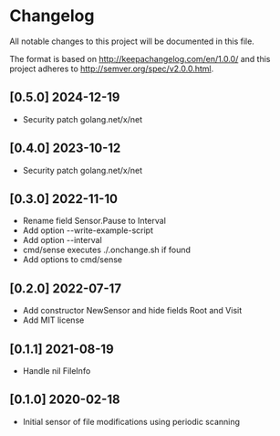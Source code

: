 # Changelog
All notable changes to this project will be documented in this file.

The format is based on http://keepachangelog.com/en/1.0.0/
and this project adheres to http://semver.org/spec/v2.0.0.html.

## [0.5.0] 2024-12-19

- Security patch golang.net/x/net

## [0.4.0] 2023-10-12

- Security patch golang.net/x/net

## [0.3.0] 2022-11-10

- Rename field Sensor.Pause to Interval
- Add option --write-example-script
- Add option --interval
- cmd/sense executes ./.onchange.sh if found
- Add options to cmd/sense

## [0.2.0] 2022-07-17

- Add constructor NewSensor and hide fields Root and Visit
- Add MIT license

## [0.1.1] 2021-08-19

- Handle nil FileInfo

## [0.1.0] 2020-02-18

- Initial sensor of file modifications using periodic scanning
